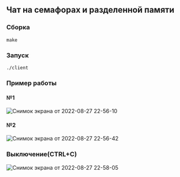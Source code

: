 ## Чат на семафорах и разделенной памяти

### Сборка
```
make
```

### Запуск
```
./client
```

### Пример работы
#### №1
![Снимок экрана от 2022-08-27 22-56-10](https://user-images.githubusercontent.com/60806892/187038143-14bfcd59-4de2-48f9-b54b-457ed8ee313d.png)
#### №2
![Снимок экрана от 2022-08-27 22-56-42](https://user-images.githubusercontent.com/60806892/187038147-f16e79d8-fe20-4a53-872a-544762972c86.png)

### Выключение(CTRL+C)
![Снимок экрана от 2022-08-27 22-58-05](https://user-images.githubusercontent.com/60806892/187038161-52d3d888-2a4a-477b-91b7-a74cbdd6f156.png)

